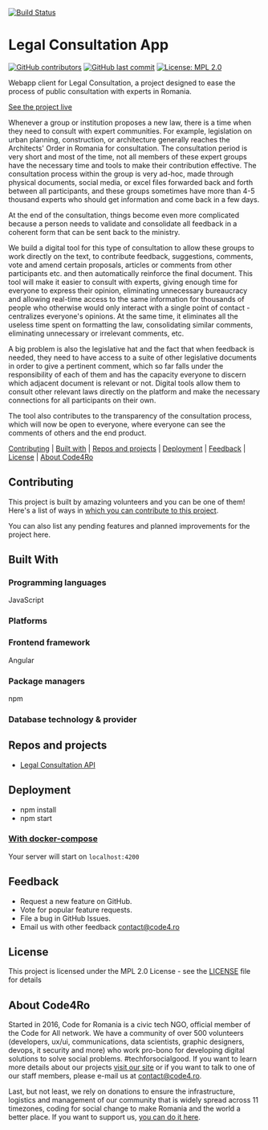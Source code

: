 [![Build Status](https://travis-ci.com/code4romania/legal-consultation-client.svg?branch=develop)](https://travis-ci.com/code4romania/legal-consultation-client)

# Legal Consultation App

[![GitHub contributors](https://img.shields.io/github/contributors/code4romania/legal-consultation-client.svg?style=for-the-badge)](https://github.com/code4romania/legal-consultation-client/graphs/contributors) [![GitHub last commit](https://img.shields.io/github/last-commit/code4romania/legal-consultation-client.svg?style=for-the-badge)](https://github.com/code4romania/legal-consultation-client/commits/master) [![License: MPL 2.0](https://img.shields.io/badge/license-MPL%202.0-brightgreen.svg?style=for-the-badge)](https://opensource.org/licenses/MPL-2.0)

Webapp client for Legal Consultation, a project designed to ease the process of public consultation with experts in Romania.

[See the project live](https://www.figma.com/proto/7VLlmWKJOjS3YXkOFjMRi0/Legal-Consultation?node-id=0%3A1&scaling=min-zoom)

Whenever a group or institution proposes a new law, there is a time when they need to consult with expert communities. For example, legislation on urban planning, construction, or architecture generally reaches the Architects' Order in Romania for consultation. The consultation period is very short and most of the time, not all members of these expert groups have the necessary time and tools to make their contribution effective. The consultation process within the group is very ad-hoc, made through physical documents, social media, or excel files forwarded back and forth between all participants, and these groups sometimes have more than 4-5 thousand experts who should get information and come back in a few days.

At the end of the consultation, things become even more complicated because a person needs to validate and consolidate all feedback in a coherent form that can be sent back to the ministry.

We build a digital tool for this type of consultation to allow these groups to work directly on the text, to contribute feedback, suggestions, comments, vote and amend certain proposals, articles or comments from other participants etc. and then automatically reinforce the final document. This tool will make it easier to consult with experts, giving enough time for everyone to express their opinion, eliminating unnecessary bureaucracy and allowing real-time access to the same information for thousands of people who otherwise would only interact with a single point of contact - centralizes everyone's opinions. At the same time, it eliminates all the useless time spent on formatting the law, consolidating similar comments, eliminating unnecessary or irrelevant comments, etc.

A big problem is also the legislative hat and the fact that when feedback is needed, they need to have access to a suite of other legislative documents in order to give a pertinent comment, which so far falls under the responsibility of each of them and has the capacity everyone to discern which adjacent document is relevant or not. Digital tools allow them to consult other relevant laws directly on the platform and make the necessary connections for all participants on their own.

The tool also contributes to the transparency of the consultation process, which will now be open to everyone, where everyone can see the comments of others and the end product.

[Contributing](#contributing) | [Built with](#built-with) | [Repos and projects](#repos-and-projects) | [Deployment](#deployment) | [Feedback](#feedback) | [License](#license) | [About Code4Ro](#about-code4ro)

## Contributing

This project is built by amazing volunteers and you can be one of them! Here's a list of ways in [which you can contribute to this project](.github/CONTRIBUTING.MD).

You can also list any pending features and planned improvements for the project here.

## Built With

### Programming languages

JavaScript

### Platforms

### Frontend framework

Angular

### Package managers

npm

### Database technology & provider

## Repos and projects

- [Legal Consultation API](https://github.com/code4romania/legal-consultation-api)

## Deployment

- npm install
- npm start

### [With docker-compose](etc/docker/README.md)

Your server will start on `localhost:4200`

## Feedback

* Request a new feature on GitHub.
* Vote for popular feature requests.
* File a bug in GitHub Issues.
* Email us with other feedback contact@code4.ro

## License

This project is licensed under the MPL 2.0 License - see the [LICENSE](LICENSE) file for details

## About Code4Ro

Started in 2016, Code for Romania is a civic tech NGO, official member of the Code for All network. We have a community of over 500 volunteers (developers, ux/ui, communications, data scientists, graphic designers, devops, it security and more) who work pro-bono for developing digital solutions to solve social problems. #techforsocialgood. If you want to learn more details about our projects [visit our site](https://www.code4.ro/en/) or if you want to talk to one of our staff members, please e-mail us at contact@code4.ro.

Last, but not least, we rely on donations to ensure the infrastructure, logistics and management of our community that is widely spread across 11 timezones, coding for social change to make Romania and the world a better place. If you want to support us, [you can do it here](https://code4.ro/en/donate/).
